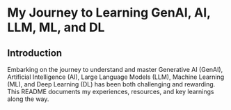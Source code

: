 # My Journey to Learning GenAI, AI, LLM, ML, and DL

## Introduction
Embarking on the journey to understand and master Generative AI (GenAI), Artificial Intelligence (AI), Large Language Models (LLM), Machine Learning (ML), and Deep Learning (DL) has been both challenging and rewarding. This README documents my experiences, resources, and key learnings along the way.

